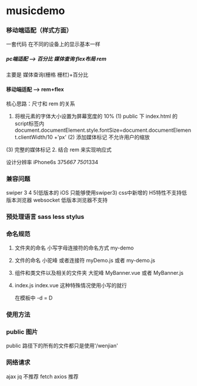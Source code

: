 # musicdemo

### 移动端适配（样式方面）

一套代码 在不同的设备上的显示基本一样

##### pc端适配  -->  百分比 媒体查询 flex布局 rem
主要是 媒体查询(栅格  栅栏)+百分比 

#### 移动端适配 --> rem+flex
核心思路：尺寸和 rem 的关系 
1. 将根元素的字体大小设置为屏幕宽度的 10%
  (1) public 下  index.html 的 script标签内
  document.documentElement.style.fontSize=document.documentElement.clientWidth/10 +'px'
  (2) 添加媒体标记 不允许用户的缩放
  <meta name="viewport" content="width=device-width,initial-scale=1.0"> 
  (3) 完整的媒体标记
  <meta name="viewport" content="width=device-width,initial-scale=1.0,user-scalable=no,minimum-scale=1,maximum-scale=1">
2. 结合 rem 来实现响应式

设计分辨率 iPhone6s 375*667  750*1334

### 兼容问题
swiper 3 4 5(低版本的 iOS 只能够使用swiper3)
css中新增的 H5特性不支持低版本浏览器
websocket 低版本浏览器不支持

### 预处理语言  sass less stylus

### 命名规范
1. 文件夹的命名 小写字母连接符的命名方式  my-demo
2. 文件的命名   小驼峰  或者连接符      myDemo.js  或者  my-demo.js   
3. 组件和类文件以及相关的文件夹  大驼峰   MyBanner.vue  或者 MyBanner.js
4. index.js  index.vue 这种特殊情况使用小写的就行

    在模板中 -d = D
     <LessDemo></LessDemo>
     <less-Demo></less-Demo>
     <lessDemo></lessDemo>


### 使用方法

<style lang="less" scoped>
//变量使用
@color:green;
//简单计算
@width:100px;
@height:@width+100px;
.test{
    background: @color;
    width: @width;
    height: @height;
    .hehe(1px,black);
    p{
        background:yellow;
        height:40px;
        span{
            display: inline-block;
            background: purple;
            width: 100%;
            height: 20px;
        }
        
    }
}

//mixin混合 css 中的函数  可以实现对样式的封装 可以传参数
.hehe(@w,@borderColor){
    border:@w solid @borderColor;
    border-radius: 5px;
}

//嵌套
//转义字符 ~'anything' 按照原样式输出引号后边的文字
//作用域 只在当前的作用域生效
//导入 @import 'libarary'  后缀名是 less 的时候可以省略不写

//在 style 里边加上 scoped 属性表示在当前组件和子组件中生效，避免不同的组件之间的 style 样式混乱
</style>


### public 图片
public 路径下的所有的文件都只是使用'/wenjian'

### 网络请求
ajax
jq    不推荐
fetch
axios 推荐